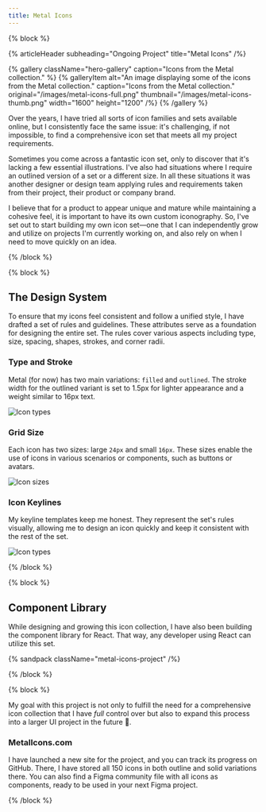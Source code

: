 ```yaml
---
title: Metal Icons
---
```


{% block %}

{% articleHeader subheading="Ongoing Project" title="Metal Icons" /%}

{% gallery className="hero-gallery" caption="Icons from the Metal collection." %}
{% galleryItem
  alt="An image displaying some of the icons from the Metal collection."
  caption="Icons from the Metal collection."
  original="/images/metal-icons-full.png"
  thumbnail="/images/metal-icons-thumb.png"
  width="1600"
  height="1200"
/%}
{% /gallery %}

Over the years, I have tried all sorts of icon families and sets available online, but I consistently face the same issue: it's challenging, if not impossible, to find a comprehensive icon set that meets all my project requirements.

Sometimes you come across a fantastic icon set, only to discover that it's lacking a few essential illustrations. I've also had situations where I require an outlined version of a set or a different size. In all these situations it was another designer or design team applying rules and requirements taken from their project, their product or company brand.

I believe that for a product to appear unique and mature while maintaining a cohesive feel, it is important to have its own custom iconography. So, I've set out to start building my own icon set—one that I can independently grow and utilize on projects I'm currently working on, and also rely on when I need to move quickly on an idea.

{% /block %}

{% block %}

## The Design System

To ensure that my icons feel consistent and follow a unified style, I have drafted a set of rules and guidelines. These attributes serve as a foundation for designing the entire set. The rules cover various aspects including type, size, spacing, shapes, strokes, and corner radii.

### Type and Stroke

Metal (for now) has two main variations: `filled` and `outlined`. The stroke width for the outlined variant is set to 1.5px for lighter appearance and a weight similar to 16px text.

![Icon types](/images/metal-icons-types.png)

### Grid Size

Each icon has two sizes: large `24px` and small `16px`. These sizes enable the use of icons in various scenarios or components, such as buttons or avatars.

![Icon sizes](/images/metal-icons-sizes.png)

### Icon Keylines

My keyline templates keep me honest. They represent the set's rules visually, allowing me to design an icon quickly and keep it consistent with the rest of the set.

![Icon types](/images/metal-icons-keylines.png)

{% /block %}

{% block %}

## Component Library

While designing and growing this icon collection, I have also been building the component library for React. That way, any developer using React can utilize this set.

{% sandpack className="metal-icons-project" /%}

{% /block %}

{% block %}

My goal with this project is not only to fulfill the need for a comprehensive icon collection that I have *full* control over but also to expand this process into a larger UI project in the future 🤘.

### MetalIcons.com

I have launched a new site for the project, and you can track its progress on GitHub. There, I have stored all 150 icons in both outline and solid variations there. You can also find a Figma community file with all icons as components, ready to be used in your next Figma project.

{% /block %}
